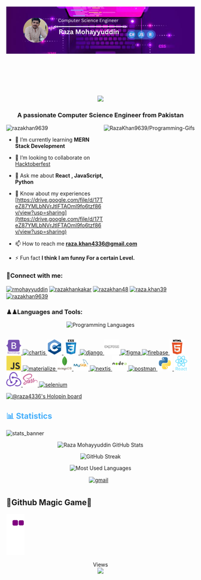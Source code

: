 ![logo](https://github.com/RazaKhan9639/RazaKhan9639/blob/main/Banner.png)
<marquee><h1 align="center">Hi 👋, I'm Raza Mohayyuddin</h1></marquee>
<p align="center">
<a href="https://github.com/RazaKhan9639"><img src="https://readme-typing-svg.herokuapp.com?lines=Python+Django+Developer;Python+Backend+Engineer;React+Developer;MERN+STACK+Devloper&center=true&width=500&height=50"></a>
	

<h3 align="center">A passionate Computer Science Engineer from Pakistan</h3>


<a href='https://github.com/RazaKhan9639'>
<img align='right' src='https://programming-gifs.herokuapp.com/' widht=350 height=300 alt='RazaKhan9639/Programming-Gifs'></a>


<p align="left"> <img src="https://komarev.com/ghpvc/?username=razakhan9639&label=Profile%20views&color=0e75b6&style=flat" alt="razakhan9639" /> </p>

- 🌱 I’m currently learning **MERN Stack Development**

- 👯 I’m looking to collaborate on [Hacktoberfest](https://hacktoberfest.com/)

- 💬 Ask me about **React , JavaScript, Python**
- 📄 Know about my experiences [https://drive.google.com/file/d/17TeZ87YMLbNVrJtIFTAOml9fo6tzf86v/view?usp=sharing](https://drive.google.com/file/d/17TeZ87YMLbNVrJtIFTAOml9fo6tzf86v/view?usp=sharing)

- 📫 How to reach me **raza.khan4336@gmail.com**

- ⚡ Fun fact **I think I am funny For a certain Level.**

<h3 align="left">🥰Connect with me:</h3>
<p align="left">
<a href="https://twitter.com/rmohayyuddin" target="blank"><img align="center" src="https://raw.githubusercontent.com/rahuldkjain/github-profile-readme-generator/master/src/images/icons/Social/twitter.svg" alt="rmohayyuddin" height="30" width="40" /></a>
<a href="https://linkedin.com/in/razakhankakar" target="blank"><img align="center" src="https://raw.githubusercontent.com/rahuldkjain/github-profile-readme-generator/master/src/images/icons/Social/linked-in-alt.svg" alt="razakhankakar" height="30" width="40" /></a>
<a href="https://fb.com/razakhan48" target="blank"><img align="center" src="https://raw.githubusercontent.com/rahuldkjain/github-profile-readme-generator/master/src/images/icons/Social/facebook.svg" alt="razakhan48" height="30" width="40" /></a>
<a href="https://instagram.com/raza.khan39" target="blank"><img align="center" src="https://raw.githubusercontent.com/rahuldkjain/github-profile-readme-generator/master/src/images/icons/Social/instagram.svg" alt="raza.khan39" height="30" width="40" /></a>
<a href="https://www.leetcode.com/razakhan9639" target="blank"><img align="center" src="https://raw.githubusercontent.com/rahuldkjain/github-profile-readme-generator/master/src/images/icons/Social/leet-code.svg" alt="razakhan9639" height="30" width="40" /></a>
</p>

<h3 align="left">♟♟Languages and Tools:</h3>

<div align="center" style="display:block;">
    <img width="100px" alt="Programming Languages" src="https://user-images.githubusercontent.com/78341798/194531121-47b0119a-ce00-439d-b586-125f86acb098.png"/> 
</div>
<br>
<p align="left"> <a href="https://getbootstrap.com" target="_blank" rel="noreferrer"> <img src="https://raw.githubusercontent.com/devicons/devicon/master/icons/bootstrap/bootstrap-plain-wordmark.svg" alt="bootstrap" width="40" height="40"/> </a> <a href="https://www.chartjs.org" target="_blank" rel="noreferrer"> <img src="https://www.chartjs.org/media/logo-title.svg" alt="chartjs" width="40" height="40"/> </a> <a href="https://www.w3schools.com/cpp/" target="_blank" rel="noreferrer"> <img src="https://raw.githubusercontent.com/devicons/devicon/master/icons/cplusplus/cplusplus-original.svg" alt="cplusplus" width="40" height="40"/> </a> <a href="https://www.w3schools.com/css/" target="_blank" rel="noreferrer"> <img src="https://raw.githubusercontent.com/devicons/devicon/master/icons/css3/css3-original-wordmark.svg" alt="css3" width="40" height="40"/> </a> <a href="https://www.djangoproject.com/" target="_blank" rel="noreferrer"> <img src="https://cdn.worldvectorlogo.com/logos/django.svg" alt="django" width="40" height="40"/> </a> <a href="https://expressjs.com" target="_blank" rel="noreferrer"> <img src="https://raw.githubusercontent.com/devicons/devicon/master/icons/express/express-original-wordmark.svg" alt="express" width="40" height="40"/> </a> <a href="https://www.figma.com/" target="_blank" rel="noreferrer"> <img src="https://www.vectorlogo.zone/logos/figma/figma-icon.svg" alt="figma" width="40" height="40"/> </a> <a href="https://firebase.google.com/" target="_blank" rel="noreferrer"> <img src="https://www.vectorlogo.zone/logos/firebase/firebase-icon.svg" alt="firebase" width="40" height="40"/> </a> <a href="https://www.w3.org/html/" target="_blank" rel="noreferrer"> <img src="https://raw.githubusercontent.com/devicons/devicon/master/icons/html5/html5-original-wordmark.svg" alt="html5" width="40" height="40"/> </a> <a href="https://developer.mozilla.org/en-US/docs/Web/JavaScript" target="_blank" rel="noreferrer"> <img src="https://raw.githubusercontent.com/devicons/devicon/master/icons/javascript/javascript-original.svg" alt="javascript" width="40" height="40"/> </a> <a href="https://materializecss.com/" target="_blank" rel="noreferrer"> <img src="https://raw.githubusercontent.com/prplx/svg-logos/5585531d45d294869c4eaab4d7cf2e9c167710a9/svg/materialize.svg" alt="materialize" width="40" height="40"/> </a> <a href="https://www.mongodb.com/" target="_blank" rel="noreferrer"> <img src="https://raw.githubusercontent.com/devicons/devicon/master/icons/mongodb/mongodb-original-wordmark.svg" alt="mongodb" width="40" height="40"/> </a> <a href="https://www.mysql.com/" target="_blank" rel="noreferrer"> <img src="https://raw.githubusercontent.com/devicons/devicon/master/icons/mysql/mysql-original-wordmark.svg" alt="mysql" width="40" height="40"/> </a> <a href="https://nextjs.org/" target="_blank" rel="noreferrer"> <img src="https://cdn.worldvectorlogo.com/logos/nextjs-2.svg" alt="nextjs" width="40" height="40"/> </a> <a href="https://nodejs.org" target="_blank" rel="noreferrer"> <img src="https://raw.githubusercontent.com/devicons/devicon/master/icons/nodejs/nodejs-original-wordmark.svg" alt="nodejs" width="40" height="40"/> </a> <a href="https://postman.com" target="_blank" rel="noreferrer"> <img src="https://www.vectorlogo.zone/logos/getpostman/getpostman-icon.svg" alt="postman" width="40" height="40"/> </a> <a href="https://www.python.org" target="_blank" rel="noreferrer"> <img src="https://raw.githubusercontent.com/devicons/devicon/master/icons/python/python-original.svg" alt="python" width="40" height="40"/> </a> <a href="https://reactjs.org/" target="_blank" rel="noreferrer"> <img src="https://raw.githubusercontent.com/devicons/devicon/master/icons/react/react-original-wordmark.svg" alt="react" width="40" height="40"/> </a> <a href="https://redux.js.org" target="_blank" rel="noreferrer"> <img src="https://raw.githubusercontent.com/devicons/devicon/master/icons/redux/redux-original.svg" alt="redux" width="40" height="40"/> </a> <a href="https://sass-lang.com" target="_blank" rel="noreferrer"> <img src="https://raw.githubusercontent.com/devicons/devicon/master/icons/sass/sass-original.svg" alt="sass" width="40" height="40"/> </a> <a href="https://www.selenium.dev" target="_blank" rel="noreferrer"> <img src="https://raw.githubusercontent.com/detain/svg-logos/780f25886640cef088af994181646db2f6b1a3f8/svg/selenium-logo.svg" alt="selenium" width="40" height="40"/> </a> </p>

[![@raza4336's Holopin board](https://holopin.me/raza4336)](https://holopin.io/@raza4336)


<h2 style="color: #44AEFB">📊 Statistics</h2>

![stats_banner](https://user-images.githubusercontent.com/78341798/194534778-d662496c-ae00-4e8d-ae9b-b90912054e7f.gif)

<!-- Begin Stats Cards -->
<!-- Resources:  -->
<!-- Github & Languages Stats: https://github.com/anuraghazra/github-readme-stats --> 
<!-- Streak Stats: https://github.com/denvercoder1/github-readme-streak-stats -->
<!-- Change the value after ?username= to your GitHub username. -->
<div class="stats" align="center">

![Raza Mohayyuddin GitHub Stats](https://github-readme-stats.vercel.app/api?username=RazaKhan9639&hide=stars&count_private=true&show_icons=true&theme=algolia&border_radius=20)

![GitHub Streak](https://streak-stats.demolab.com?user=RazaKhan9639&count_private=true&theme=algolia&border_radius=20)

![Most Used Languages](https://github-readme-stats.vercel.app/api/top-langs/?username=RazaKhan9639&layout=compact&show_icons=true&theme=algolia&border_radius=20)
</div>
<!--  End Stats Cards -->


<!-- Begin Footer -->
<!-- Icons Resources -->
<!-- https://devicon.dev/ -->
<div class="footer" align="center" style="margin:15px;">
    <a href="mailto:raza.khan4336@gmail.com" target="_blank">
        <img style="margin:0 10px 10px 0;" src="https://user-images.githubusercontent.com/78341798/194531383-ddb2b774-5bb9-491c-b601-4a4a7d9792fb.svg" alt="gmail" width="40px"/>
    </a>
</div>
<!-- End Footer -->

## 🐍Github Magic Game🐍

![snake gif](https://github.com/RazaKhan9639/RazaKhan9639/blob/output/github-contribution-grid-snake.gif)

<p align="center"> 
  Views<br>
  <img src="https://profile-counter.glitch.me/RazaKhan9639/count.svg" />
</p>


